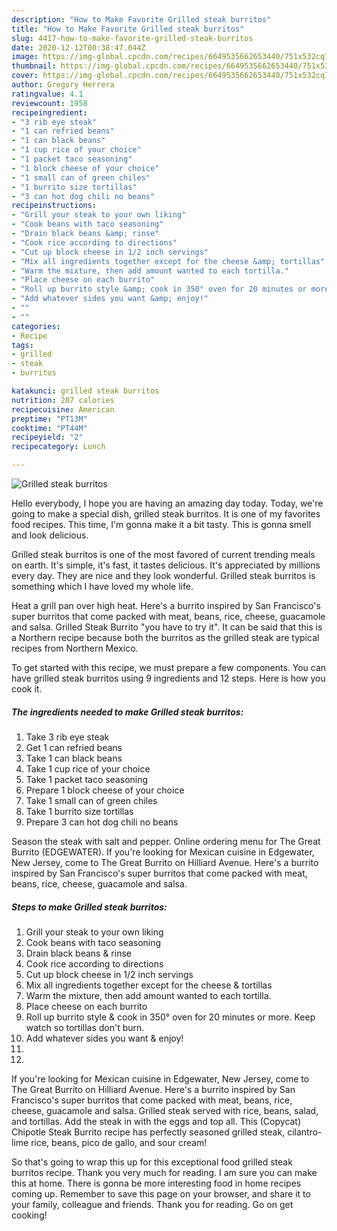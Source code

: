 ```yaml
---
description: "How to Make Favorite Grilled steak burritos"
title: "How to Make Favorite Grilled steak burritos"
slug: 4417-how-to-make-favorite-grilled-steak-burritos
date: 2020-12-12T00:38:47.044Z
image: https://img-global.cpcdn.com/recipes/6649535662653440/751x532cq70/grilled-steak-burritos-recipe-main-photo.jpg
thumbnail: https://img-global.cpcdn.com/recipes/6649535662653440/751x532cq70/grilled-steak-burritos-recipe-main-photo.jpg
cover: https://img-global.cpcdn.com/recipes/6649535662653440/751x532cq70/grilled-steak-burritos-recipe-main-photo.jpg
author: Gregory Herrera
ratingvalue: 4.1
reviewcount: 1958
recipeingredient:
- "3 rib eye steak"
- "1 can refried beans"
- "1 can black beans"
- "1 cup rice of your choice"
- "1 packet taco seasoning"
- "1 block cheese of your choice"
- "1 small can of green chiles"
- "1 burrito size tortillas"
- "3 can hot dog chili no beans"
recipeinstructions:
- "Grill your steak to your own liking"
- "Cook beans with taco seasoning"
- "Drain black beans &amp; rinse"
- "Cook rice according to directions"
- "Cut up block cheese in 1/2 inch servings"
- "Mix all ingredients together except for the cheese &amp; tortillas"
- "Warm the mixture, then add amount wanted to each tortilla."
- "Place cheese on each burrito"
- "Roll up burrito style &amp; cook in 350° oven for 20 minutes or more. Keep watch so tortillas don&#39;t burn."
- "Add whatever sides you want &amp; enjoy!"
- ""
- ""
categories:
- Recipe
tags:
- grilled
- steak
- burritos

katakunci: grilled steak burritos 
nutrition: 207 calories
recipecuisine: American
preptime: "PT13M"
cooktime: "PT44M"
recipeyield: "2"
recipecategory: Lunch

---
```



![Grilled steak burritos](https://img-global.cpcdn.com/recipes/6649535662653440/751x532cq70/grilled-steak-burritos-recipe-main-photo.jpg)

Hello everybody, I hope you are having an amazing day today. Today, we're going to make a special dish, grilled steak burritos. It is one of my favorites food recipes. This time, I'm gonna make it a bit tasty. This is gonna smell and look delicious.

Grilled steak burritos is one of the most favored of current trending meals on earth. It's simple, it's fast, it tastes delicious. It's appreciated by millions every day. They are nice and they look wonderful. Grilled steak burritos is something which I have loved my whole life.

Heat a grill pan over high heat. Here&#39;s a burrito inspired by San Francisco&#39;s super burritos that come packed with meat, beans, rice, cheese, guacamole and salsa. Grilled Steak Burrito &#34;you have to try it&#34;. It can be said that this is a Northern recipe because both the burritos as the grilled steak are typical recipes from Northern Mexico.


To get started with this recipe, we must prepare a few components. You can have grilled steak burritos using 9 ingredients and 12 steps. Here is how you cook it.

<!--inarticleads1-->

##### The ingredients needed to make Grilled steak burritos:

1. Take 3 rib eye steak
1. Get 1 can refried beans
1. Take 1 can black beans
1. Take 1 cup rice of your choice
1. Take 1 packet taco seasoning
1. Prepare 1 block cheese of your choice
1. Take 1 small can of green chiles
1. Take 1 burrito size tortillas
1. Prepare 3 can hot dog chili no beans


Season the steak with salt and pepper. Online ordering menu for The Great Burrito (EDGEWATER). If you&#39;re looking for Mexican cuisine in Edgewater, New Jersey, come to The Great Burrito on Hilliard Avenue. Here&#39;s a burrito inspired by San Francisco&#39;s super burritos that come packed with meat, beans, rice, cheese, guacamole and salsa. 

<!--inarticleads2-->

##### Steps to make Grilled steak burritos:

1. Grill your steak to your own liking
1. Cook beans with taco seasoning
1. Drain black beans &amp; rinse
1. Cook rice according to directions
1. Cut up block cheese in 1/2 inch servings
1. Mix all ingredients together except for the cheese &amp; tortillas
1. Warm the mixture, then add amount wanted to each tortilla.
1. Place cheese on each burrito
1. Roll up burrito style &amp; cook in 350° oven for 20 minutes or more. Keep watch so tortillas don&#39;t burn.
1. Add whatever sides you want &amp; enjoy!
1. 
1. 


If you&#39;re looking for Mexican cuisine in Edgewater, New Jersey, come to The Great Burrito on Hilliard Avenue. Here&#39;s a burrito inspired by San Francisco&#39;s super burritos that come packed with meat, beans, rice, cheese, guacamole and salsa. Grilled steak served with rice, beans, salad, and tortillas. Add the steak in with the eggs and top all. This (Copycat) Chipotle Steak Burrito recipe has perfectly seasoned grilled steak, cilantro-lime rice, beans, pico de gallo, and sour cream! 

So that's going to wrap this up for this exceptional food grilled steak burritos recipe. Thank you very much for reading. I am sure you can make this at home. There is gonna be more interesting food in home recipes coming up. Remember to save this page on your browser, and share it to your family, colleague and friends. Thank you for reading. Go on get cooking!
